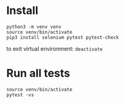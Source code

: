 # Install<br>
```
python3 -m venv venv
source venv/bin/activate
pip3 install selenium pytest pytest-check
```

to exit virtual environment: `deactivate`

# Run all tests<br>
```
source venv/bin/activate
pytest -vs
```
